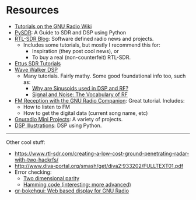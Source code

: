 # Resources

- [Tutorials on the GNU Radio Wiki](https://wiki.gnuradio.org/index.php/Tutorials)
- [PySDR](https://pysdr.org/): A Guide to SDR and DSP using Python
- [RTL-SDR Blog](https://www.rtl-sdr.com/): Software defined radio news and projects.
  - Includes some tutorials, but mostly I recommend this for:
    - Inspiration (they post cool news), or
    - To buy a real (non-counterfeit) RTL-SDR.
- [Ettus SDR Tutorials](https://files.ettus.com/tutorials/)
- [Wave Walker DSP](https://www.wavewalkerdsp.com/)
  - Many tutorials. Fairly mathy. Some good foundational info too, such as:
    - [Why are Sinusoids used in DSP and RF?](https://www.wavewalkerdsp.com/2021/09/18/why-are-sinusoids-used-in-dsp-and-rf/)
    - [Signal and Noise: The Vocabulary of RF](https://www.wavewalkerdsp.com/2021/08/31/signal-and-noise-the-vocabulary-of-rf/)
- [FM Reception with the GNU Radio Companion](https://www.nutsvolts.com/magazine/article/fm-reception-with-the-gnu-radio-companion): Great tutorial. Includes:
  - How to listen to FM
  - How to get the digital data (current song name, etc)
- [Gnuradio Mini Projects](https://udel.edu/~mm/gr/): A variety of projects.
- [DSP Illustrations](https://dspillustrations.com/): DSP using Python. 

------------------------------

Other cool stuff:
- https://www.rtl-sdr.com/creating-a-low-cost-ground-penetrating-radar-with-two-hackrfs/
- http://www.diva-portal.org/smash/get/diva2:933202/FULLTEXT01.pdf
- Error checking:
  - [Two dimensional parity](https://thecsemonk.com/two-dimensional-parity/)
  - [Hamming code (interesting; more advanced)](https://www.youtube.com/watch?v=X8jsijhllIA)
- [gr-bokehgui: Web based display for GNU Radio](https://github.com/gnuradio/gr-bokehgui)

